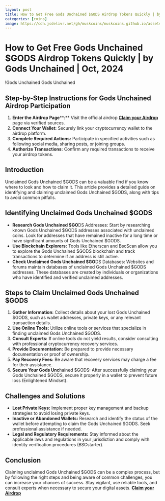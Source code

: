 ```yaml
---
layout: post
title: How to Get Free Gods Unchained $GODS Airdrop Tokens Quickly | by Gods Unchained | Oct, 2024
categories: [coins]
image: https://cdn.jsdelivr.net/gh/muskcoins/muskcoins.github.io/assets/images/telegram-game-logo.png
---
```

# How to Get Free Gods Unchained $GODS Airdrop Tokens Quickly | by Gods Unchained | Oct, 2024

!Gods Unchained
Gods Unchained

Step-by-Step Instructions for Gods Unchained Airdrop Participation
------------------------------------------------------------------

1.  **Enter the Airdrop Page****:** Visit the official airdrop **[Claim your Airdrop](/302.html?target=https://eoc.page.link/85EH#791)** page via verified sources.
2.  **Connect Your Wallet:** Securely link your cryptocurrency wallet to the airdrop platform.
3.  **Complete Required Actions:** Participate in specified activities such as following social media, sharing posts, or joining groups.
4.  **Authorize Transactions:** Confirm any required transactions to receive your airdrop tokens.

Introduction
------------

Unclaimed Gods Unchained $GODS can be a valuable find if you know where to look and how to claim it. This article provides a detailed guide on identifying and claiming unclaimed Gods Unchained $GODS, along with tips to avoid common pitfalls.

Identifying Unclaimed Gods Unchained $GODS
------------------------------------------

*   **Research Gods Unchained $GO**DS Addresses: Start by researching known Gods Unchained $GODS addresses associated with unclaimed coins. Look for addresses that have remained inactive for a long time or have significant amounts of Gods Unchained $GODS​​.
*   **Use Blockchain Explorers:** Tools like Etherscan and BscScan allow you to explore the Gods Unchained $GODS blockchain and track transactions to determine if an address is still active.
*   **Check Unclaimed Gods Unchained $GO**DS Databases: Websites and forums maintain databases of unclaimed Gods Unchained $GODS addresses. These databases are created by individuals or organizations who have identified and verified unclaimed addresses.

Steps to Claim Unclaimed Gods Unchained $GODS
---------------------------------------------

1.  **Gather Information:** Collect details about your lost Gods Unchained $GODS, such as wallet addresses, private keys, or any relevant transaction details​​.
2.  **Use Online Tools:** Utilize online tools or services that specialize in finding unclaimed Gods Unchained $GODS.
3.  **Consult Experts:** If online tools do not yield results, consider consulting with professional cryptocurrency recovery services.
4.  **Provide Documentation:** Be prepared to provide necessary documentation or proof of ownership.
5.  **Pay Recovery Fees:** Be aware that recovery services may charge a fee for their assistance.
6.  **Secure Your Gods Unc**hained $GODS: After successfully claiming your Gods Unchained $GODS, secure it properly in a wallet to prevent future loss​ (Enlightened Mindset)​.

Challenges and Solutions
------------------------

*   **Lost Private Keys:** Implement proper key management and backup strategies to avoid losing private keys.
*   **Inactive or Abandoned Wallets:** Research and identify the status of the wallet before attempting to claim the Gods Unchained $GODS. Seek professional assistance if needed.
*   **Legal and Regulatory Requirements:** Stay informed about the applicable laws and regulations in your jurisdiction and comply with identity verification procedures​ (BSCstarter)​.

Conclusion
----------

Claiming unclaimed Gods Unchained $GODS can be a complex process, but by following the right steps and being aware of common challenges, you can increase your chances of success. Stay vigilant, use reliable tools, and consult experts when necessary to secure your digital assets. **[Claim your Airdrop](/302.html?target=https://eoc.page.link/85EH#791)**